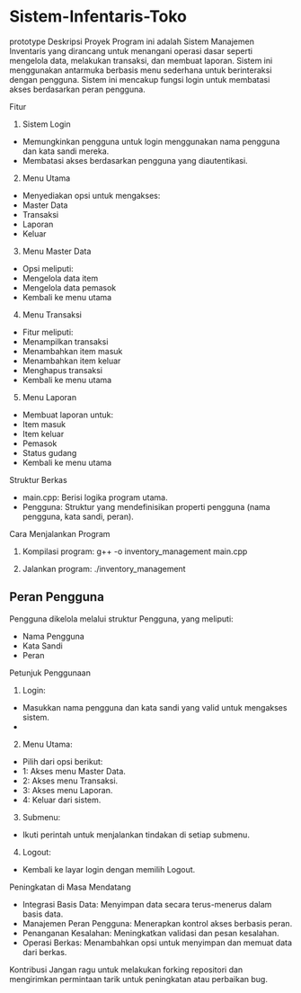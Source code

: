 # Sistem-Infentaris-Toko
prototype
Deskripsi Proyek
Program ini adalah Sistem Manajemen Inventaris yang dirancang untuk menangani operasi dasar seperti mengelola data, melakukan transaksi, dan membuat laporan. Sistem ini menggunakan antarmuka berbasis menu sederhana untuk berinteraksi dengan pengguna. Sistem ini mencakup fungsi login untuk membatasi akses berdasarkan peran pengguna.

Fitur
1. Sistem Login
- Memungkinkan pengguna untuk login menggunakan nama pengguna dan kata sandi mereka.
- Membatasi akses berdasarkan pengguna yang diautentikasi.

2. Menu Utama
- Menyediakan opsi untuk mengakses:
- Master Data
- Transaksi
- Laporan
- Keluar

3. Menu Master Data
- Opsi meliputi:
- Mengelola data item
- Mengelola data pemasok
- Kembali ke menu utama

4. Menu Transaksi
- Fitur meliputi:
- Menampilkan transaksi
- Menambahkan item masuk
- Menambahkan item keluar
- Menghapus transaksi
- Kembali ke menu utama

5. Menu Laporan
- Membuat laporan untuk:
- Item masuk
- Item keluar
- Pemasok
- Status gudang
- Kembali ke menu utama

Struktur Berkas
- main.cpp: Berisi logika program utama.
- Pengguna: Struktur yang mendefinisikan properti pengguna (nama pengguna, kata sandi, peran).

Cara Menjalankan Program
1. Kompilasi program:
g++ -o inventory_management main.cpp

2. Jalankan program:
./inventory_management

## Peran Pengguna
Pengguna dikelola melalui struktur Pengguna, yang meliputi:
- Nama Pengguna
- Kata Sandi
- Peran

Petunjuk Penggunaan
1. Login:
- Masukkan nama pengguna dan kata sandi yang valid untuk mengakses sistem.
- 
2. Menu Utama:
- Pilih dari opsi berikut:
- 1: Akses menu Master Data.
- 2: Akses menu Transaksi.
- 3: Akses menu Laporan.
- 4: Keluar dari sistem.

3. Submenu:
- Ikuti perintah untuk menjalankan tindakan di setiap submenu.

4. Logout:
- Kembali ke layar login dengan memilih Logout.

Peningkatan di Masa Mendatang
- Integrasi Basis Data: Menyimpan data secara terus-menerus dalam basis data.
- Manajemen Peran Pengguna: Menerapkan kontrol akses berbasis peran.
- Penanganan Kesalahan: Meningkatkan validasi dan pesan kesalahan.
- Operasi Berkas: Menambahkan opsi untuk menyimpan dan memuat data dari berkas.

Kontribusi
Jangan ragu untuk melakukan forking repositori dan mengirimkan permintaan tarik untuk peningkatan atau perbaikan bug.
